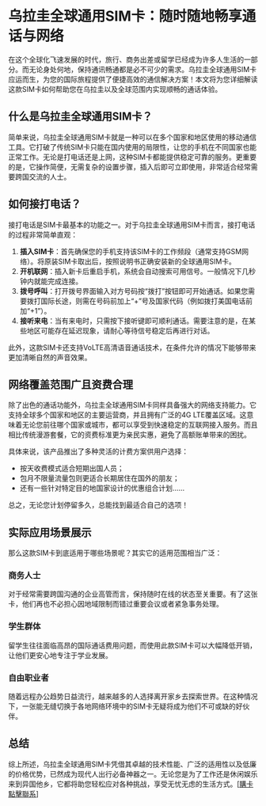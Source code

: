 # 乌拉圭全球通用SIM卡：随时随地畅享通话与网络

在这个全球化飞速发展的时代，旅行、商务出差或留学已经成为许多人生活的一部分。而无论身处何地，保持通讯畅通都是必不可少的需求。乌拉圭全球通用SIM卡应运而生，为您的国际旅程提供了便捷高效的通信解决方案！本文将为您详细解读这款SIM卡如何帮助您在乌拉圭以及全球范围内实现顺畅的通话体验。

## 什么是乌拉圭全球通用SIM卡？

简单来说，乌拉圭全球通用SIM卡就是一种可以在多个国家和地区使用的移动通信工具。它打破了传统SIM卡只能在国内使用的局限性，让您的手机在不同国家也能正常工作。无论是打电话还是上网，这种SIM卡都能提供稳定可靠的服务。更重要的是，它操作简便，无需复杂的设置步骤，插入后即可立即使用，非常适合经常需要跨国交流的人士。

## 如何接打电话？

接打电话是SIM卡最基本的功能之一。对于乌拉圭全球通用SIM卡而言，接打电话的过程非常简单直观：

1. **插入SIM卡**：首先确保您的手机支持该SIM卡的工作频段（通常支持GSM网络）。将原装SIM卡取出后，按照说明书正确安装新的全球通用SIM卡。
2. **开机联网**：插入新卡后重启手机，系统会自动搜索可用信号。一般情况下几秒钟内就能完成连接。
3. **拨号呼叫**：打开拨号界面输入对方号码按“拨打”按钮即可开始通话。如果您需要拨打国际长途，则需在号码前加上“+”号及国家代码（例如拨打美国电话前加“+1”）。
4. **接听来电**：当有来电时，只需按下接听键即可顺利通话。需要注意的是，在某些地区可能存在延迟现象，请耐心等待信号稳定后再进行对话。

此外，这款SIM卡还支持VoLTE高清语音通话技术，在条件允许的情况下能够带来更加清晰自然的声音效果。

## 网络覆盖范围广且资费合理

除了出色的通话功能外，乌拉圭全球通用SIM卡同样具备强大的网络支持能力。它支持全球多个国家和地区的主要运营商，并且拥有广泛的4G LTE覆盖区域。这意味着无论您前往哪个国家或城市，都可以享受到快速稳定的互联网接入服务。而且相比传统漫游套餐，它的资费标准更为亲民实惠，避免了高额账单带来的困扰。

具体来说，该产品推出了多种灵活的计费方案供用户选择：
- 按天收费模式适合短期出国人员；
- 包月不限量流量包则更适合长期居住在国外的朋友；
- 还有一些针对特定目的地国家设计的优惠组合计划……

总之，无论您计划停留多久，总能找到最适合自己的选项！

## 实际应用场景展示

那么这款SIM卡到底适用于哪些场景呢？其实它的适用范围相当广泛：

### 商务人士
对于经常需要跨国沟通的企业高管而言，保持随时在线的状态至关重要。有了这张卡，他们再也不必担心因地域限制而错过重要会议或者紧急事务处理。

### 学生群体
留学生往往面临高昂的国际通话费用问题，而使用此款SIM卡可以大幅降低开销，让他们更安心地专注于学业发展。

### 自由职业者
随着远程办公趋势日益流行，越来越多的人选择离开家乡去探索世界。在这种情况下，一张能无缝切换于各地网络环境中的SIM卡无疑将成为他们不可或缺的好伙伴。

## 总结

综上所述，乌拉圭全球通用SIM卡凭借其卓越的技术性能、广泛的适用性以及低廉的价格优势，已然成为现代人出行必备神器之一。无论您是为了工作还是休闲娱乐来到异国他乡，它都将助您轻松应对各种挑战，享受无忧无虑的生活方式。[[購卡點擊聯系](https://t.me/s/SXDXQF)]